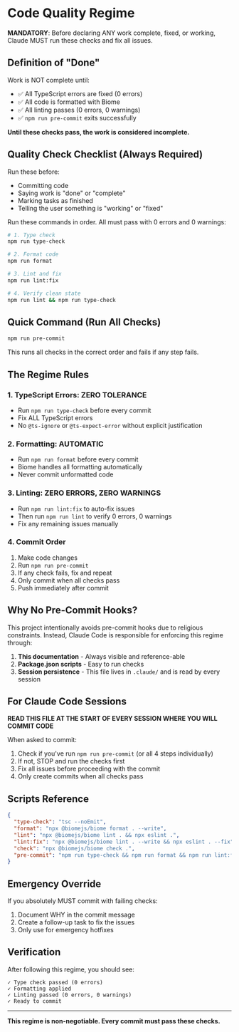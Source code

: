 # Code Quality Regime

**MANDATORY**: Before declaring ANY work complete, fixed, or working, Claude MUST run these checks and fix all issues.

## Definition of "Done"

Work is NOT complete until:
- ✅ All TypeScript errors are fixed (0 errors)
- ✅ All code is formatted with Biome
- ✅ All linting passes (0 errors, 0 warnings)
- ✅ `npm run pre-commit` exits successfully

**Until these checks pass, the work is considered incomplete.**

## Quality Check Checklist (Always Required)

Run these before:
- Committing code
- Saying work is "done" or "complete"
- Marking tasks as finished
- Telling the user something is "working" or "fixed"

Run these commands in order. All must pass with 0 errors and 0 warnings:

```bash
# 1. Type check
npm run type-check

# 2. Format code
npm run format

# 3. Lint and fix
npm run lint:fix

# 4. Verify clean state
npm run lint && npm run type-check
```

## Quick Command (Run All Checks)

```bash
npm run pre-commit
```

This runs all checks in the correct order and fails if any step fails.

## The Regime Rules

### 1. TypeScript Errors: ZERO TOLERANCE
- Run `npm run type-check` before every commit
- Fix ALL TypeScript errors
- No `@ts-ignore` or `@ts-expect-error` without explicit justification

### 2. Formatting: AUTOMATIC
- Run `npm run format` before every commit
- Biome handles all formatting automatically
- Never commit unformatted code

### 3. Linting: ZERO ERRORS, ZERO WARNINGS
- Run `npm run lint:fix` to auto-fix issues
- Then run `npm run lint` to verify 0 errors, 0 warnings
- Fix any remaining issues manually

### 4. Commit Order
1. Make code changes
2. Run `npm run pre-commit`
3. If any check fails, fix and repeat
4. Only commit when all checks pass
5. Push immediately after commit

## Why No Pre-Commit Hooks?

This project intentionally avoids pre-commit hooks due to religious constraints.
Instead, Claude Code is responsible for enforcing this regime through:

1. **This documentation** - Always visible and reference-able
2. **Package.json scripts** - Easy to run checks
3. **Session persistence** - This file lives in `.claude/` and is read by every session

## For Claude Code Sessions

**READ THIS FILE AT THE START OF EVERY SESSION WHERE YOU WILL COMMIT CODE**

When asked to commit:
1. Check if you've run `npm run pre-commit` (or all 4 steps individually)
2. If not, STOP and run the checks first
3. Fix all issues before proceeding with the commit
4. Only create commits when all checks pass

## Scripts Reference

```json
{
  "type-check": "tsc --noEmit",
  "format": "npx @biomejs/biome format . --write",
  "lint": "npx @biomejs/biome lint . && npx eslint .",
  "lint:fix": "npx @biomejs/biome lint . --write && npx eslint . --fix",
  "check": "npx @biomejs/biome check .",
  "pre-commit": "npm run type-check && npm run format && npm run lint:fix && npm run lint"
}
```

## Emergency Override

If you absolutely MUST commit with failing checks:
1. Document WHY in the commit message
2. Create a follow-up task to fix the issues
3. Only use for emergency hotfixes

## Verification

After following this regime, you should see:
```
✓ Type check passed (0 errors)
✓ Formatting applied
✓ Linting passed (0 errors, 0 warnings)
✓ Ready to commit
```

---

**This regime is non-negotiable. Every commit must pass these checks.**
